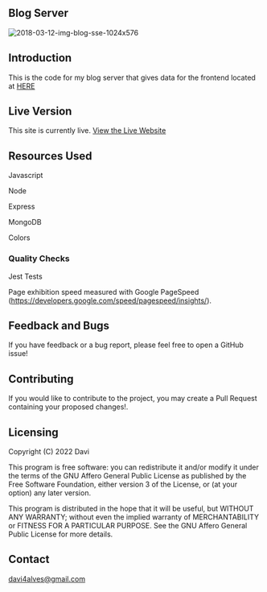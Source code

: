 ## Blog Server

![2018-03-12-img-blog-sse-1024x576](https://user-images.githubusercontent.com/107776531/195628877-96e9068e-94a2-45fc-8dfa-7a6ffb49b1c3.jpg)


## Introduction

This is the code for my blog server that gives data for the frontend located at [HERE](https://blog-site-client.vercel.app/)


## Live Version

This site is currently live. [View the Live Website]

## Resources Used

Javascript

Node

Express

MongoDB

Colors

### Quality Checks

Jest Tests

Page exhibition speed measured with Google PageSpeed (https://developers.google.com/speed/pagespeed/insights/). 

## Feedback and Bugs

If you have feedback or a bug report, please feel free to open a GitHub issue!

## Contributing

If you would like to contribute to the project, you may create a Pull Request containing your proposed changes!.

## Licensing

Copyright (C) 2022 Davi

This program is free software: you can redistribute it and/or modify it under the terms of the GNU Affero General Public License as published by the Free Software Foundation, either version 3 of the License, or (at your option) any later version.

This program is distributed in the hope that it will be useful, but WITHOUT ANY WARRANTY; without even the implied warranty of MERCHANTABILITY or FITNESS FOR A PARTICULAR PURPOSE. See the GNU Affero General Public License for more details.

## Contact

davi4alves@gmail.com



[View the Live Website]: https://blog-site-server-seven.vercel.app/
